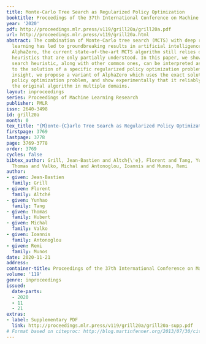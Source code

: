 ```yaml
---
title: Monte-Carlo Tree Search as Regularized Policy Optimization
booktitle: Proceedings of the 37th International Conference on Machine Learning
year: '2020'
pdf: http://proceedings.mlr.press/v119/grill20a/grill20a.pdf
url: http://proceedings.mlr.press/v119/grill20a.html
abstract: The combination of Monte-Carlo tree search (MCTS) with deep reinforcement
  learning has led to groundbreaking results in artificial intelligence. However,
  AlphaZero, the current state-of-the-art MCTS algorithm still relies on handcrafted
  heuristics that are only partially understood. In this paper, we show that AlphaZero’s
  search heuristic, along with other common ones, can be interpreted as an approximation
  to the solution of a specific regularized policy optimization problem. With this
  insight, we propose a variant of AlphaZero which uses the exact solution to this
  policy optimization problem, and show experimentally that it reliably outperforms
  the original algorithm in multiple domains.
layout: inproceedings
series: Proceedings of Machine Learning Research
publisher: PMLR
issn: 2640-3498
id: grill20a
month: 0
tex_title: "{M}onte-{C}arlo Tree Search as Regularized Policy Optimization"
firstpage: 3769
lastpage: 3778
page: 3769-3778
order: 3769
cycles: false
bibtex_author: Grill, Jean-Bastien and Altch{\'e}, Florent and Tang, Yunhao and Hubert,
  Thomas and Valko, Michal and Antonoglou, Ioannis and Munos, Remi
author:
- given: Jean-Bastien
  family: Grill
- given: Florent
  family: Altché
- given: Yunhao
  family: Tang
- given: Thomas
  family: Hubert
- given: Michal
  family: Valko
- given: Ioannis
  family: Antonoglou
- given: Remi
  family: Munos
date: 2020-11-21
address: 
container-title: Proceedings of the 37th International Conference on Machine Learning
volume: '119'
genre: inproceedings
issued:
  date-parts:
  - 2020
  - 11
  - 21
extras:
- label: Supplementary PDF
  link: http://proceedings.mlr.press/v119/grill20a/grill20a-supp.pdf
# Format based on citeproc: http://blog.martinfenner.org/2013/07/30/citeproc-yaml-for-bibliographies/
---
```

